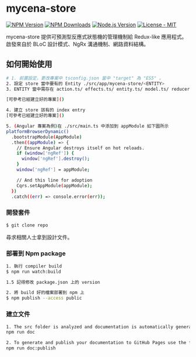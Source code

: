 # mycena-store

[![NPM Version][npm-image]][npm-url]
[![NPM Downloads][downloads-image]][downloads-url]
[![Node.js Version][node-version-image]][node-version-url]
[![License - MIT](https://img.shields.io/badge/License-MIT-2ea44f?logo=license)](LICENSE)

mycena-store 提供可預測型反應式狀態機的管理機制給 Redux-like 應用程式。啟發來自於 BLoC 設計模式、NgRx 溝通機制、網路資料結構。

## 如何開始使用

```sh
# 1. 前置設定，更改專案中 tsconfig.json 當中 "target" 為 "ES5" 。
2. 設定 store 當中要有的 Entity ./src/app/mycena-store/<ENTITY>
3. ENTITY 當中需存在 action.ts/ effects.ts/ entity.ts/ model.ts/ reducer.ts/ selectors.ts

[可參考已經建立好的專案]()

4. 建立 store 該有的 index entry
[可參考已經建立好的專案]()

5. (Angular 專案為例)在 ./src/main.ts 中添加到 appModule 如下圖所示
platformBrowserDynamic()
  .bootstrapModule(AppModule)
  .then((appModule) => {
    // Ensure Angular destroys itself on hot reloads.
    if (window['ngRef']) {
      window['ngRef'].destroy();
    }
    window['ngRef'] = appModule;

    // And this line for adoption
    Cqrs.setAppModule(appModule);
  })
  .catch((err) => console.error(err));
```

### 開發套件

```sh
$ git clone repo
```

尋求相關人士拿到設計文件。

### 部署到 Npm package

```sh
1. 執行 compiler build
$ npm run watch:build

1.5 記得修改 package.json 上的 version

2. 將 build 好的檔案部署到 npm 上
$ npm publish --access public
```

### 建立文件

```sh
1. The src folder is analyzed and documentation is automatically generated using TypeDoc.
npm run doc

2. To generate and publish your documentation to GitHub Pages use the following command:
npm run doc:publish
```

[npm-image]: https://img.shields.io/npm/v/mycena-store.svg?logo=npm
[npm-url]: https://www.npmjs.com/package/mycena-store
[node-version-image]: https://img.shields.io/node/v/mycena-store.svg?logo=node.js
[node-version-url]: https://nodejs.org/en/download
[downloads-image]: https://img.shields.io/npm/dm/mycena-store.svg
[downloads-url]: https://npmjs.org/package/mycena-store

